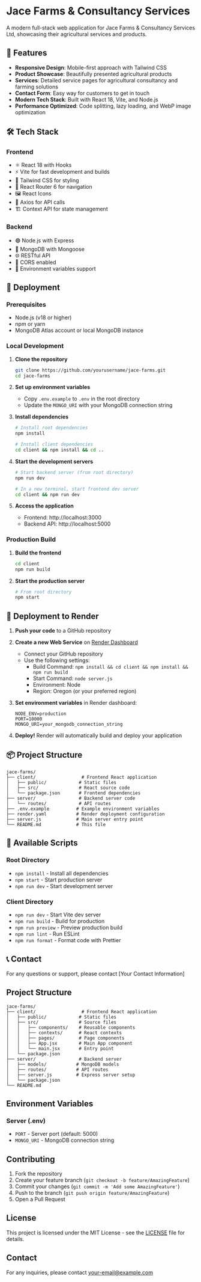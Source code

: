 # Jace Farms & Consultancy Services

A modern full-stack web application for Jace Farms & Consultancy Services Ltd, showcasing their agricultural services and products.

## 🚀 Features

- **Responsive Design**: Mobile-first approach with Tailwind CSS
- **Product Showcase**: Beautifully presented agricultural products
- **Services**: Detailed service pages for agricultural consultancy and farming solutions
- **Contact Form**: Easy way for customers to get in touch
- **Modern Tech Stack**: Built with React 18, Vite, and Node.js
- **Performance Optimized**: Code splitting, lazy loading, and WebP image optimization

## 🛠 Tech Stack

### Frontend
- ⚛️ React 18 with Hooks
- ⚡ Vite for fast development and builds
- 🎨 Tailwind CSS for styling
- 🔄 React Router 6 for navigation
- 🖼️ React Icons
- 📡 Axios for API calls
- 🏗️ Context API for state management

### Backend
- 🟢 Node.js with Express
- 🍃 MongoDB with Mongoose
- 🌐 RESTful API
- 🔄 CORS enabled
- 🔑 Environment variables support

## 🚀 Deployment

### Prerequisites
- Node.js (v18 or higher)
- npm or yarn
- MongoDB Atlas account or local MongoDB instance

### Local Development

1. **Clone the repository**
   ```bash
   git clone https://github.com/yourusername/jace-farms.git
   cd jace-farms
   ```

2. **Set up environment variables**
   - Copy `.env.example` to `.env` in the root directory
   - Update the `MONGO_URI` with your MongoDB connection string

3. **Install dependencies**
   ```bash
   # Install root dependencies
   npm install
   
   # Install client dependencies
   cd client && npm install && cd ..
   ```

4. **Start the development servers**
   ```bash
   # Start backend server (from root directory)
   npm run dev
   
   # In a new terminal, start frontend dev server
   cd client && npm run dev
   ```

5. **Access the application**
   - Frontend: http://localhost:3000
   - Backend API: http://localhost:5000

### Production Build

1. **Build the frontend**
   ```bash
   cd client
   npm run build
   ```

2. **Start the production server**
   ```bash
   # From root directory
   npm start
   ```

## 🚀 Deployment to Render

1. **Push your code** to a GitHub repository

2. **Create a new Web Service** on [Render Dashboard](https://dashboard.render.com/)
   - Connect your GitHub repository
   - Use the following settings:
     - Build Command: `npm install && cd client && npm install && npm run build`
     - Start Command: `node server.js`
     - Environment: Node
     - Region: Oregon (or your preferred region)

3. **Set environment variables** in Render dashboard:
   ```
   NODE_ENV=production
   PORT=10000
   MONGO_URI=your_mongodb_connection_string
   ```

4. **Deploy!** Render will automatically build and deploy your application

## 📦 Project Structure

```
jace-farms/
├── client/                 # Frontend React application
│   ├── public/            # Static files
│   ├── src/               # React source code
│   └── package.json       # Frontend dependencies
├── server/                # Backend server code
│   └── routes/            # API routes
├── .env.example          # Example environment variables
├── render.yaml           # Render deployment configuration
├── server.js             # Main server entry point
└── README.md             # This file
```

## 📝 Available Scripts

### Root Directory
- `npm install` - Install all dependencies
- `npm start` - Start production server
- `npm run dev` - Start development server

### Client Directory
- `npm run dev` - Start Vite dev server
- `npm run build` - Build for production
- `npm run preview` - Preview production build
- `npm run lint` - Run ESLint
- `npm run format` - Format code with Prettier

## 📞 Contact

For any questions or support, please contact [Your Contact Information]

## Project Structure

```
jace-farms/
├── client/                 # Frontend React application
│   ├── public/            # Static files
│   ├── src/               # Source files
│   │   ├── components/    # Reusable components
│   │   ├── contexts/      # React contexts
│   │   ├── pages/         # Page components
│   │   ├── App.jsx        # Main App component
│   │   └── main.jsx       # Entry point
│   └── package.json
├── server/                # Backend server
│   ├── models/           # MongoDB models
│   ├── routes/           # API routes
│   ├── server.js         # Express server setup
│   └── package.json
└── README.md
```

## Environment Variables

### Server (.env)
- `PORT` - Server port (default: 5000)
- `MONGO_URI` - MongoDB connection string

## Contributing

1. Fork the repository
2. Create your feature branch (`git checkout -b feature/AmazingFeature`)
3. Commit your changes (`git commit -m 'Add some AmazingFeature'`)
4. Push to the branch (`git push origin feature/AmazingFeature`)
5. Open a Pull Request

## License

This project is licensed under the MIT License - see the [LICENSE](LICENSE) file for details.

## Contact

For any inquiries, please contact [your-email@example.com](mailto:your-email@example.com)
